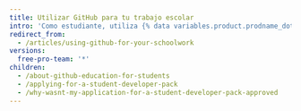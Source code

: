 ```yaml
---
title: Utilizar GitHub para tu trabajo escolar
intro: 'Como estudiante, utiliza {% data variables.product.prodname_dotcom %} para colaborar en tus proyectos escolares y crear experiencias de la vida real.'
redirect_from:
  - /articles/using-github-for-your-schoolwork
versions:
  free-pro-team: '*'
children:
  - /about-github-education-for-students
  - /applying-for-a-student-developer-pack
  - /why-wasnt-my-application-for-a-student-developer-pack-approved
---
```


